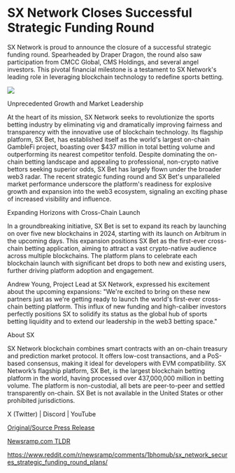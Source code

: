 # SX Network Closes Successful Strategic Funding Round

SX Network is proud to announce the closure of a successful strategic funding round. Spearheaded by Draper Dragon, the round also saw participation from CMCC Global, CMS Holdings, and several angel investors. This pivotal financial milestone is a testament to SX Network's leading role in leveraging blockchain technology to redefine sports betting.

![](https://api.blockchainwire.io/uploads/RGBMARKETINGSOLUTIONSSRL/editor_image/ad8be25a-17d7-4546-ad0d-81fba9e96617.jpeg)

Unprecedented Growth and Market Leadership

At the heart of its mission, SX Network seeks to revolutionize the sports betting industry by eliminating vig and dramatically improving fairness and transparency with the innovative use of blockchain technology. Its flagship platform, SX Bet, has established itself as the world's largest on-chain GambleFi project, boasting over $437 million in total betting volume and outperforming its nearest competitor tenfold. Despite dominating the on-chain betting landscape and appealing to professional, non-crypto native bettors seeking superior odds, SX Bet has largely flown under the broader web3 radar. The recent strategic funding round and SX Bet's unparalleled market performance underscore the platform's readiness for explosive growth and expansion into the web3 ecosystem, signaling an exciting phase of increased visibility and influence.

Expanding Horizons with Cross-Chain Launch

In a groundbreaking initiative, SX Bet is set to expand its reach by launching on over five new blockchains in 2024, starting with its launch on Arbitrum in the upcoming days. This expansion positions SX Bet as the first-ever cross-chain betting application, aiming to attract a vast crypto-native audience across multiple blockchains. The platform plans to celebrate each blockchain launch with significant bet drops to both new and existing users, further driving platform adoption and engagement.

Andrew Young, Project Lead at SX Network, expressed his excitement about the upcoming expansions: "We're excited to bring on these new partners just as we're getting ready to launch the world's first-ever cross-chain betting platform. This influx of new funding and high-caliber investors perfectly positions SX to solidify its status as the global hub of sports betting liquidity and to extend our leadership in the web3 betting space."

About SX

SX Network blockchain combines smart contracts with an on-chain treasury and prediction market protocol. It offers low-cost transactions, and a PoS-based consensus, making it ideal for developers with EVM compatibility. SX Network’s flagship platform, SX Bet, is the largest blockchain betting platform in the world, having processed over 437,000,000 million in betting volume. The platform is non-custodial, all bets are peer-to-peer and settled transparently on-chain. SX Bet is not available in the United States or other prohibited jurisdictions.

X (Twitter) | Discord | YouTube 

[Original/Source Press Release](https://blockchainwire.io/press-release/sx-network-closes-successful-strategic-funding-round)
                    

[Newsramp.com TLDR](None) 

https://www.reddit.com/r/newsramp/comments/1bhomub/sx_network_secures_strategic_funding_round_plans/